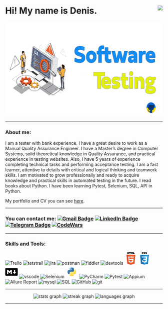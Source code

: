 # Hi! My name is Denis. <img align="right" src="https://visitor-badge.laobi.icu/badge?page_id=Cheglikov.Cheglikov-badge&left_text=My%20Page%20Visitors"  />

<img alt="QA" src="IMG_13.png" title="QA. Software testing" width="1200" height="300"/>


---
### About me:

I am a tester with bank experience. I have a great desire to work as a Manual Quality Assurance Engineer. I have a Master’s degree in Computer Systems, solid theoretical knowledge in Quality Assurance, and practical experience in testing websites. Also, I have 5 years of experience completing technical tasks and performing acceptance testing. I am a fast learner, attentive to details with critical and logical thinking and teamwork skills. I am motivated to grow professionally and ready to acquire knowledge and practical skills in automated testing in the future. I read books about Python. I have been learning Pytest, Selenium, SQL, API in Python.

My portfolio and CV you can see [here](https://github.com/Cheglikov/Portfolio.git).

---

### You can contact me: [![Gmail Badge](https://img.shields.io/badge/-Denis.Cheglikov-red?style=flat&logo=Gmail&logoColor=white)](mailto:denis.cheglikov@gmail.com) [![LinkedIn  Badge](https://img.shields.io/badge/-Denis.Cheglikov-blue?style=flat&logo=LinkedIn&logoColor=white)](https://www.linkedin.com/in/denis-cheglikov-180306250/) [![Telegram Badge](https://img.shields.io/badge/-DenisCheglikov-yellow?style=flat&logo=Telegram&logoColor=white)](https://t.me/DenisCheglikov) [<img alt="CodeWars" width="135px" src="https://www.codewars.com/users/Denis%20Ch/badges/micro" />](https://www.codewars.com/)

---

### Skills and Tools:

<img src="https://cdn.jsdelivr.net/gh/devicons/devicon@latest/icons/trello/trello-plain.svg" title="Trello" alt="Trello" width="40" height="40"/> <img src="https://codahosted.io/packs/21236/unversioned/assets/LOGO/ba1091c59bab89cd2fd0f289622731fe16113d7b00905abe64759c313a4b73b76c1b0426076ed76cb74752234c734131df46992d5b8b48fc13e264240e4f7119f736cfeb64df36ded54b5cbf6198b9cadedf18dd0cac5c7dbcd16e6336c29363cd1292ba" title="testrail" alt="tetstrail" width="40" height="40"/>
<img src="https://cdn.jsdelivr.net/gh/devicons/devicon/icons/jira/jira-original.svg" title="jira" alt="jira" width="40" height="40"/>
<img src="https://seeklogo.com/images/P/postman-logo-0087CA0D15-seeklogo.com.png" title="postman" alt="postman" width="40" height="40"/>
<img src="https://www.megaleechers.com/storage/Fiddler-Everywhere-Icon.png" title="fiddler" alt="fiddler" width="40" height="40"/>
<img src="https://d33wubrfki0l68.cloudfront.net/38b5c953a4667366685d55db55d057c86db1fc54/a0fdc/static/acae6b24d940347661ca901ea07f47c1/chrome-dev-logo-icon.png" title="devtools" alt="devtools" width="40" height="40"/>
<img alt="HTML5" width="40px" src="https://raw.githubusercontent.com/github/explore/80688e429a7d4ef2fca1e82350fe8e3517d3494d/topics/html/html.png" />
<img alt="CSS3" width="40px" src="https://raw.githubusercontent.com/github/explore/80688e429a7d4ef2fca1e82350fe8e3517d3494d/topics/css/css.png" />
<img alt="Markdown" width="40px" src="https://raw.githubusercontent.com/github/explore/80688e429a7d4ef2fca1e82350fe8e3517d3494d/topics/markdown/markdown.png" />
<img src="https://cdn.jsdelivr.net/gh/devicons/devicon/icons/vscode/vscode-original.svg" title="vscode" alt="vscode" width="40" height="40"/>
<img src="https://cdn.jsdelivr.net/gh/devicons/devicon@latest/icons/selenium/selenium-original.svg" title="Selenium" alt="Selenium" width="40" height="40"/>
<img alt="Python" title="Python" width="40px" height="40" src="https://raw.githubusercontent.com/github/explore/80688e429a7d4ef2fca1e82350fe8e3517d3494d/topics/python/python.png"/>
<img src="https://cdn.jsdelivr.net/gh/devicons/devicon@latest/icons/pycharm/pycharm-original.svg" title="PyCharm" alt="PyCharm" width="40" height="40"/>
<img src="https://cdn.jsdelivr.net/gh/devicons/devicon@latest/icons/pytest/pytest-original.svg" title="Pytest" alt="Pytest" width="40" height="40"/>
<img src="https://images.credly.com/images/af6eb254-169b-452a-a63c-5a1f986ed4cc/twitter_thumb_201604_appium.png" title="Appium" alt="Appium" width="40" height="40"/>
<img src="https://images.opencollective.com/allure-report/a3f97da/logo/256.png" title="Allure Report" alt="Allure Report" width="40" height="40"/>
<img src="https://cdn.jsdelivr.net/gh/devicons/devicon/icons/mysql/mysql-original.svg" title="mysql" alt="mysql" width="40" height="40"/>
<img src="https://cdn.jsdelivr.net/gh/devicons/devicon@latest/icons/azuresqldatabase/azuresqldatabase-original.svg" title="SQL" alt="SQL" width="40" height="40"/>
<img src="https://cdn.iconscout.com/icon/free/png-512/free-github-10516009-8630395.png?f=webp&w=256" title="GitHub" alt="GitHub" width="40" height="40"/>
<img src="https://cdn.jsdelivr.net/gh/devicons/devicon/icons/git/git-original.svg" title="git" alt="git" width="40" height="40"/>

---

<div align="center">
  <img src="http://github-profile-summary-cards.vercel.app/api/cards/stats?username=Cheglikov&hide_title=false&hide_rank=false&show_icons=true&include_all_commits=true&count_private=true&disable_animations=false&theme=github_dark&locale=en&hide_border=true&order=1" height="150" alt="stats graph"  />
  <img src="http://github-profile-summary-cards.vercel.app/api/cards/profile-details?username=Cheglikov&theme=github_dark&hide_border=false&border_radius=5&order=3" height="150" alt="streak graph"  />
  <img src="https://github-readme-stats.vercel.app/api/top-langs?username=Cheglikov&locale=en&hide_title=false&layout=compact&card_width=320&langs_count=5&theme=github_dark&hide_border=true&order=1" height="150" alt="languages graph"  />
</div>

---

          
 

          
          
          
         




